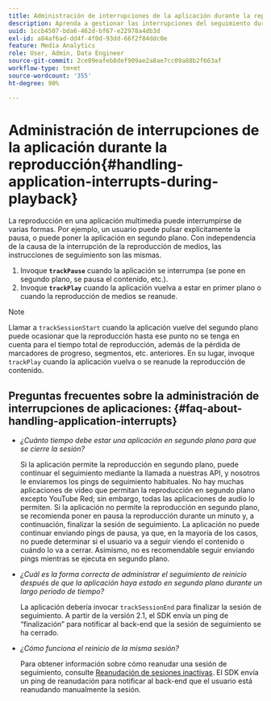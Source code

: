 ```yaml
---
title: Administración de interrupciones de la aplicación durante la reproducción
description: Aprenda a gestionar las interrupciones del seguimiento durante la reproducción de medios.
uuid: 1ccb4507-bda6-462d-bf67-e22978a4db3d
exl-id: a84af6ad-dd4f-4f0d-93dd-66f2f84ddc0e
feature: Media Analytics
role: User, Admin, Data Engineer
source-git-commit: 2ce09eafeb8def909ae2a8ae7cc09a88b2f663af
workflow-type: tm+mt
source-wordcount: '355'
ht-degree: 90%

---
```


# Administración de interrupciones de la aplicación durante la reproducción{#handling-application-interrupts-during-playback}

La reproducción en una aplicación multimedia puede interrumpirse de varias formas. Por ejemplo, un usuario puede pulsar explícitamente la pausa, o puede poner la aplicación en segundo plano. Con independencia de la causa de la interrupción de la reproducción de medios, las instrucciones de seguimiento son las mismas.

1. Invoque **`trackPause`** cuando la aplicación se interrumpa (se pone en segundo plano, se pausa el contenido, etc.).
1. Invoque **`trackPlay`** cuando la aplicación vuelva a estar en primer plano o cuando la reproducción de medios se reanude.

>[!NOTE]
>
>Llamar a `trackSessionStart` cuando la aplicación vuelve del segundo plano puede ocasionar que la reproducción hasta ese punto no se tenga en cuenta para el tiempo total de reproducción, además de la pérdida de marcadores de progreso, segmentos, etc. anteriores. En su lugar, invoque `trackPlay` cuando la aplicación vuelva o se reanude la reproducción de contenido.

## Preguntas frecuentes sobre la administración de interrupciones de aplicaciones: {#faq-about-handling-application-interrupts}

* _¿Cuánto tiempo debe estar una aplicación en segundo plano para que se cierre la sesión?_

  Si la aplicación permite la reproducción en segundo plano, puede continuar el seguimiento mediante la llamada a nuestras API, y nosotros le enviaremos los pings de seguimiento habituales. No hay muchas aplicaciones de vídeo que permitan la reproducción en segundo plano excepto YouTube Red; sin embargo, todas las aplicaciones de audio lo permiten. Si la aplicación no permite la reproducción en segundo plano, se recomienda poner en pausa la reproducción durante un minuto y, a continuación, finalizar la sesión de seguimiento. La aplicación no puede continuar enviando pings de pausa, ya que, en la mayoría de los casos, no puede determinar si el usuario va a seguir viendo el contenido o cuándo lo va a cerrar. Asimismo, no es recomendable seguir enviando pings mientras se ejecuta en segundo plano.

* _¿Cuál es la forma correcta de administrar el seguimiento de reinicio después de que la aplicación haya estado en segundo plano durante un largo periodo de tiempo?_

  La aplicación debería invocar `trackSessionEnd` para finalizar la sesión de seguimiento. A partir de la versión 2.1, el SDK envía un ping de “finalización” para notificar al back-end que la sesión de seguimiento se ha cerrado.

* _¿Cómo funciona el reinicio de la misma sesión?_

  Para obtener información sobre cómo reanudar una sesión de seguimiento, consulte [Reanudación de sesiones inactivas](resuming-inactive.md). El SDK envía un ping de reanudación para notificar al back-end que el usuario está reanudando manualmente la sesión.

